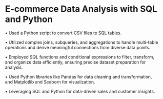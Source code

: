 # E-commerce Data Analysis with SQL and Python

• Used a Python script to convert CSV files to SQL tables.

• Utilized complex joins, subqueries, and aggregations to handle multi-table operations and derive meaningful connections from diverse data points.

• Employed SQL functions and conditional expressions to filter, transform, and organize data efficiently, ensuring precise dataset preparation for analysis.

• Used Python libraries like Pandas for data cleaning and transformation, and Matplotlib and Seaborn for visualization.

• Leveraging SQL and Python for data-driven sales and customer insights.
